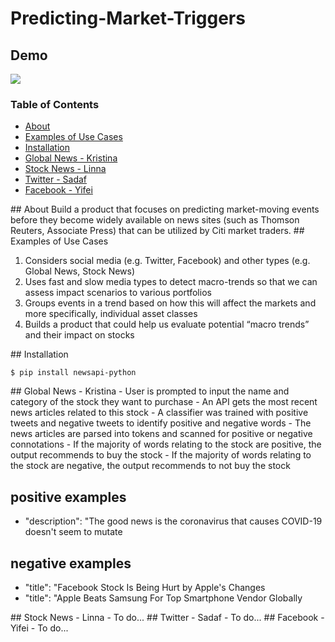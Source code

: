 # Predicting-Market-Triggers

## Demo
![](pygooglenews-demo.gif)

### Table of Contents
- [About](#about)
- [Examples of Use Cases](#usecase)
- [Installation](#installation)
- [Global News - Kristina](#global_news)
- [Stock News - Linna](#stock_news)
- [Twitter - Sadaf](#twitter)
- [Facebook - Yifei](#facebook)



<a name="about"/>
## About
Build a product that focuses on predicting market-moving events before they become widely available on news sites (such as Thomson Reuters, Associate Press) that can be utilized by Citi market traders.

<a name="usecase"/>
## Examples of Use Cases

1. Considers social media (e.g. Twitter, Facebook) and other types (e.g. Global News, Stock News)
2. Uses fast and slow media types to detect macro-trends so that we can assess impact scenarios to various portfolios
3. Groups events in a trend based on how this will affect the markets and more specifically, individual asset classes
4. Builds a product that could help us evaluate potential “macro trends” and their impact on stocks

<a name="installation"/>
## Installation

```shell script
$ pip install newsapi-python

```

<a name="global_news"/>
## Global News - Kristina
  - User is prompted to input the name and category of the stock they want to purchase
  - An API gets the most recent news articles related to this stock
  - A classifier was trained with positive tweets and negative tweets to identify positive and negative words
  - The news articles are parsed into tokens and scanned for positive or negative connotations
  - If the majority of words relating to the stock are positive, the output recommends to buy the stock
  - If the majority of words relating to the stock are negative, the output recommends to not buy the stock

## positive examples
  - "description": "The good news is the coronavirus that causes COVID-19 doesn't seem to mutate

## negative examples
  - "title": "Facebook Stock Is Being Hurt by Apple's Changes
  - "title": "Apple Beats Samsung For Top Smartphone Vendor Globally

<a name="stock_news"/>
## Stock News - Linna
  - To do...

<a name="twitter"/>
## Twitter - Sadaf
  - To do...

<a name="facebook"/>
## Facebook - Yifei
  - To do...
